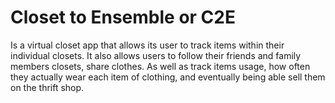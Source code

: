 # Closet to Ensemble or C2E

Is a virtual closet app that allows its user to track items within their individual closets. It also allows users to follow their friends and family members closets, share clothes. As well as track items usage, how often they actually wear each item of clothing, and eventually being able sell them on the thrift shop.
